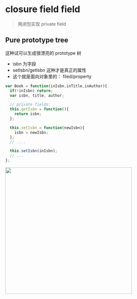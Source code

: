 # closure field field
> 用闭包实现 private field


## Pure prototype tree
这种试可以生成很漂亮的 prototype 树

<!-- var isbn -->
- isbn 为字段
- setIsbn/getIsbn 这种才是真正的属性
- 这个就是面向对象里的： filed/property

```js
var Book = function(inIsbn,inTitle,inAuthor){
  if(!inIsbn) return;
  var isbn, title, author;

  // private fields:
  this.getIsbn = function(){
    return isbn;
  };

  this.setIsbn = function(newIsbn){
    isbn = newIsbn;
  };
  // ....

  this.setIsbn(inIsbn);
  // ...
};
```
<img width="400" src="http://ww3.sinaimg.cn/large/006tNc79ly1g650vstdo6j30d806s0td.jpg" />
